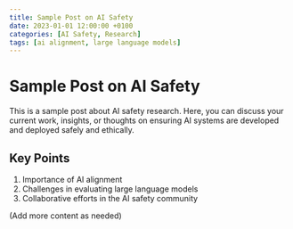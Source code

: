```yaml
---
title: Sample Post on AI Safety
date: 2023-01-01 12:00:00 +0100
categories: [AI Safety, Research]
tags: [ai alignment, large language models]
---
```


# Sample Post on AI Safety

This is a sample post about AI safety research. Here, you can discuss your current work, insights, or thoughts on ensuring AI systems are developed and deployed safely and ethically.

## Key Points

1. Importance of AI alignment
2. Challenges in evaluating large language models
3. Collaborative efforts in the AI safety community

(Add more content as needed)
